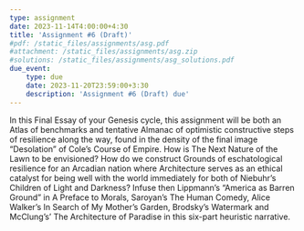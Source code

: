 ```yaml
---
type: assignment
date: 2023-11-14T4:00:00+4:30
title: 'Assignment #6 (Draft)'
#pdf: /static_files/assignments/asg.pdf
#attachment: /static_files/assignments/asg.zip
#solutions: /static_files/assignments/asg_solutions.pdf
due_event: 
    type: due
    date: 2023-11-20T23:59:00+3:30
    description: 'Assignment #6 (Draft) due'
---
```

In this Final Essay of your Genesis cycle, this assignment will be both an Atlas of benchmarks and tentative Almanac of optimistic constructive steps of resilience along the way, found in the density of the final image “Desolation” of Cole’s Course of Empire. How is The Next Nature of the Lawn to be envisioned? How do we construct Grounds of eschatological resilience for an Arcadian nation where Architecture serves as an ethical catalyst for being well with the world immediately for both of Niebuhr’s Children of Light and Darkness? Infuse then Lippmann’s “America as Barren Ground” in A Preface to Morals, Saroyan’s The Human Comedy, Alice Walker’s In Search of My Mother’s Garden, Brodsky’s Watermark and McClung’s’ The Architecture of Paradise in this six-part heuristic narrative.